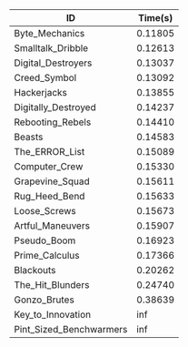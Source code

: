 |ID|Time(s)|
|-|-|
|Byte_Mechanics|0.11805|
|Smalltalk_Dribble|0.12613|
|Digital_Destroyers|0.13037|
|Creed_Symbol|0.13092|
|Hackerjacks|0.13855|
|Digitally_Destroyed|0.14237|
|Rebooting_Rebels|0.14410|
|Beasts|0.14583|
|The_ERROR_List|0.15089|
|Computer_Crew|0.15330|
|Grapevine_Squad|0.15611|
|Rug_Heed_Bend|0.15633|
|Loose_Screws|0.15673|
|Artful_Maneuvers|0.15907|
|Pseudo_Boom|0.16923|
|Prime_Calculus|0.17366|
|Blackouts|0.20262|
|The_Hit_Blunders|0.24740|
|Gonzo_Brutes|0.38639|
|Key_to_Innovation|inf|
|Pint_Sized_Benchwarmers|inf|
